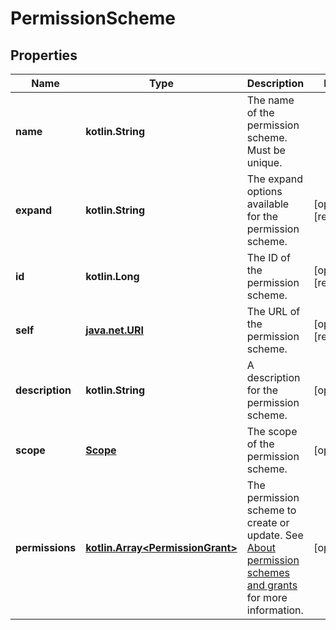 
# PermissionScheme

## Properties
Name | Type | Description | Notes
------------ | ------------- | ------------- | -------------
**name** | **kotlin.String** | The name of the permission scheme. Must be unique. | 
**expand** | **kotlin.String** | The expand options available for the permission scheme. |  [optional] [readonly]
**id** | **kotlin.Long** | The ID of the permission scheme. |  [optional] [readonly]
**self** | [**java.net.URI**](java.net.URI.md) | The URL of the permission scheme. |  [optional] [readonly]
**description** | **kotlin.String** | A description for the permission scheme. |  [optional]
**scope** | [**Scope**](Scope.md) | The scope of the permission scheme. |  [optional]
**permissions** | [**kotlin.Array&lt;PermissionGrant&gt;**](PermissionGrant.md) | The permission scheme to create or update. See [About permission schemes and grants](#about-permission-schemes-and-grants) for more information. |  [optional]



